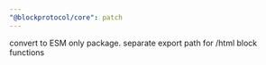 ```yaml
---
"@blockprotocol/core": patch
---
```


convert to ESM only package. separate export path for /html block functions
